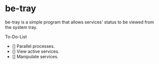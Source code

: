 # be-tray

be-tray is a simple program that allows services' status to be viewed from the system tray.


To-Do-List
- [] Parallel processes.
- [] View active services.
- [] Manipulate services.
